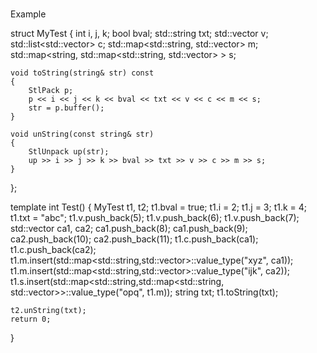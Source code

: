 <br>Example

struct MyTest
{
	int i, j, k;
	bool bval;
	std::string txt;
	std::vector<short> v;
	std::list<std::vector<int>> c;
	std::map<std::string, std::vector<int>> m;
	std::map<string, std::map<std::string, std::vector<int>> > s;

	void toString(string& str) const
	{
		StlPack p;
		p << i << j << k << bval << txt << v << c << m << s;
		str = p.buffer();
	}

	void unString(const string& str)
	{
		StlUnpack up(str);
		up >> i >> j >> k >> bval >> txt >> v >> c >> m >> s;
	}
};

template<typename T>
int Test()
{
	MyTest t1, t2;
	t1.bval = true;
	t1.i = 2;
	t1.j = 3;
	t1.k = 4;
	t1.txt = "abc";
	t1.v.push_back(5);
	t1.v.push_back(6);
	t1.v.push_back(7);
	std::vector<int> ca1, ca2;
	ca1.push_back(8);
	ca1.push_back(9);
	ca2.push_back(10);
	ca2.push_back(11);
	t1.c.push_back(ca1);
	t1.c.push_back(ca2);
	t1.m.insert(std::map<std::string,std::vector<int>>::value_type("xyz", ca1));
	t1.m.insert(std::map<std::string,std::vector<int>>::value_type("ijk", ca2));
	t1.s.insert(std::map<std::string,std::map<std::string, std::vector<int>>>::value_type("opq", t1.m));
	string txt;
	t1.toString(txt);

	t2.unString(txt);
	return 0;
}
